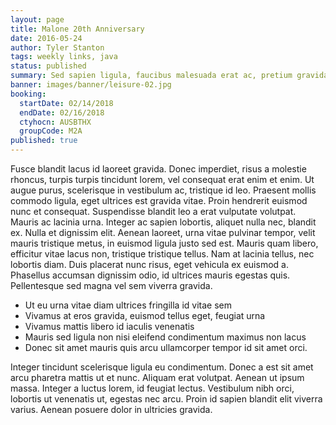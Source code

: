 ```yaml
---
layout: page
title: Malone 20th Anniversary
date: 2016-05-24
author: Tyler Stanton
tags: weekly links, java
status: published
summary: Sed sapien ligula, faucibus malesuada erat ac, pretium gravida.
banner: images/banner/leisure-02.jpg
booking:
  startDate: 02/14/2018
  endDate: 02/16/2018
  ctyhocn: AUSBTHX
  groupCode: M2A
published: true
---
```

Fusce blandit lacus id laoreet gravida. Donec imperdiet, risus a molestie rhoncus, turpis turpis tincidunt lorem, vel consequat erat enim et enim. Ut augue purus, scelerisque in vestibulum ac, tristique id leo. Praesent mollis commodo ligula, eget ultrices est gravida vitae. Proin hendrerit euismod nunc et consequat. Suspendisse blandit leo a erat vulputate volutpat. Mauris ac lacinia urna. Integer ac sapien lobortis, aliquet nulla nec, blandit ex. Nulla et dignissim elit. Aenean laoreet, urna vitae pulvinar tempor, velit mauris tristique metus, in euismod ligula justo sed est. Mauris quam libero, efficitur vitae lacus non, tristique tristique tellus. Nam at lacinia tellus, nec lobortis diam. Duis placerat nunc risus, eget vehicula ex euismod a. Phasellus accumsan dignissim odio, id ultrices mauris egestas quis. Pellentesque sed magna vel sem viverra gravida.

* Ut eu urna vitae diam ultrices fringilla id vitae sem
* Vivamus at eros gravida, euismod tellus eget, feugiat urna
* Vivamus mattis libero id iaculis venenatis
* Mauris sed ligula non nisi eleifend condimentum maximus non lacus
* Donec sit amet mauris quis arcu ullamcorper tempor id sit amet orci.

Integer tincidunt scelerisque ligula eu condimentum. Donec a est sit amet arcu pharetra mattis ut et nunc. Aliquam erat volutpat. Aenean ut ipsum massa. Integer a luctus lorem, id feugiat lectus. Vestibulum nibh orci, lobortis ut venenatis ut, egestas nec arcu. Proin id sapien blandit elit viverra varius. Aenean posuere dolor in ultricies gravida.
